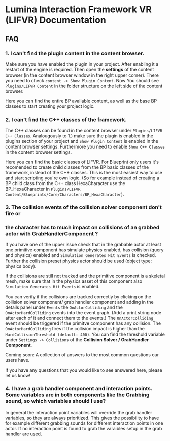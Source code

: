 # Lumina Interaction Framework VR (LIFVR) Documentation

## FAQ

### 1. I can't find the plugin content in the content browser. 

Make sure you have enabled the plugin in your project. After enabling it a restart of the engine is required. Then open the **settings** of the content browser (in the content browser window in the right upper corner). There you need to check ```content -> Show Plugin Content```. Now You should see ```Plugins/LIFVR Content``` in the folder structure on the left side of the content browser.

Here you can find the entire BP available content, as well as the base BP classes to start creating your project logic.

### 2. I can't find the C++ classes of the framework.

The C++ classes can be found in the content browser under ```Plugins/LIFVR C++ Classes```. Analougously to 1.) make sure the plugin is enabled in the plugins section of your project and ```Show Plugin Content``` is enabled in the content browser settings. Furthermore you need to enable ```Show C++ Classes``` in the content browser settings.

Here you can find the basic classes of LIFVR. For Blueprint only users it's recomended to create child classes from the BP basic classes of the framework, instead of the C++ classes. This is the most easiest way to use and start scripting you're own logic. (So for example instead of creating a BP child class from the C++ class HexaCharacter use the BP_HexaCharacter in ```Plugins/LIFVR Content/Blueprints/Core/Characters/BP_HexaCharacter```).

### 3. The collision events of the collision solver component don't fire or 
### the character has to much impact on collisions of an grabbed actor with **GrabHandlerComponent** ?

If you have one of the upper issue check that in the grabable actor at least one primitive component has simulate physics enabled, has collision (query and physics) enabled and `Simulation Generates Hit Events` is checked. Further the collision preset physics actor should be used (object type: physics body).

If the collisions are still not tracked and the primitive component is a skeletal mesh, make sure that in the physics asset of this component also `Simulation Generates Hit Events` is enabled.

You can verify if the collisions are tracked correctly by clicking on the collision solver component/ grab handler component and adding in the details panel under `Events` the `OnActorColliding` and the `OnActorHardColliding` events into the event graph. (Add a print string node after each of it and connect them to the events.) The `OnActorColliding` event should be triggered if the primitve component has any collision. The `OnActorHardColliding` fires if the collision impact is higher than the `HardCollisionThreshold (default: 400)`. You can find the threshold variable under `Settings -> Collisions` of the **Collision Solver / GrabHandler Component**. 

Coming soon: A collection of answers to the most common questions our users have.

If you have any questions that you would like to see answered here, please let us know! 

### 4. I have a grab handler component and interaction points. Some variables are in both components like the Grabbing sound, so which variables should I use?

In general the interaction point variables will override the grab handler variables, so they are always prioritized. This gives the possibility to have for example different grabbing sounds for different interaction points in one actor. If no interaction point is found to grab the varaibles setup in the grab handler are used.